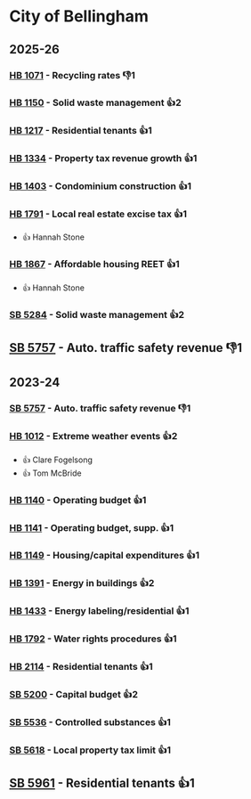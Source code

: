 # City of Bellingham
## 2025-26

### [HB 1071](/bill/2025-26/hb/1071/) - Recycling rates  👎1 

### [HB 1150](/bill/2025-26/hb/1150/) - Solid waste management 👍2  

### [HB 1217](/bill/2025-26/hb/1217/) - Residential tenants 👍1  

### [HB 1334](/bill/2025-26/hb/1334/) - Property tax revenue growth 👍1  

### [HB 1403](/bill/2025-26/hb/1403/) - Condominium construction 👍1  

### [HB 1791](/bill/2025-26/hb/1791/) - Local real estate excise tax 👍1  
* 👍 Hannah Stone

### [HB 1867](/bill/2025-26/hb/1867/) - Affordable housing REET 👍1  
* 👍 Hannah Stone

### [SB 5284](/bill/2025-26/sb/5284/) - Solid waste management 👍2  

## [SB 5757](/bill/2025-26/sb/5757/) - Auto. traffic safety revenue  👎1 

## 2023-24

### [SB 5757](/bill/2023-24/sb/5757/) - Auto. traffic safety revenue  👎1 

### [HB 1012](/bill/2023-24/hb/1012/) - Extreme weather events 👍2  
* 👍 Clare Fogelsong
* 👍 Tom McBride

### [HB 1140](/bill/2023-24/hb/1140/) - Operating budget 👍1  

### [HB 1141](/bill/2023-24/hb/1141/) - Operating budget, supp. 👍1  

### [HB 1149](/bill/2023-24/hb/1149/) - Housing/capital expenditures 👍1  

### [HB 1391](/bill/2023-24/hb/1391/) - Energy in buildings 👍2  

### [HB 1433](/bill/2023-24/hb/1433/) - Energy labeling/residential 👍1  

### [HB 1792](/bill/2023-24/hb/1792/) - Water rights procedures 👍1  

### [HB 2114](/bill/2023-24/hb/2114/) - Residential tenants 👍1  

### [SB 5200](/bill/2023-24/sb/5200/) - Capital budget 👍2  

### [SB 5536](/bill/2023-24/sb/5536/) - Controlled substances 👍1  

### [SB 5618](/bill/2023-24/sb/5618/) - Local property tax limit 👍1  

## [SB 5961](/bill/2023-24/sb/5961/) - Residential tenants 👍1  
